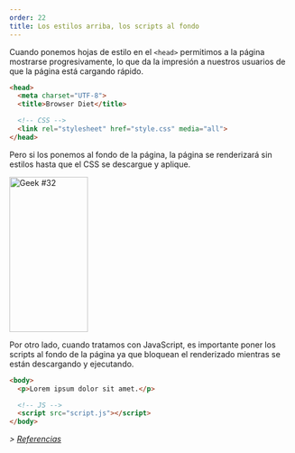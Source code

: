 ```yaml
---
order: 22
title: Los estilos arriba, los scripts al fondo
---
```


Cuando ponemos hojas de estilo en el `<head>` permitimos a la página mostrarse progresivamente, lo que da la impresión a nuestros usuarios de que la página está cargando rápido.

```html
<head>
  <meta charset="UTF-8">
  <title>Browser Diet</title>

  <!-- CSS -->
  <link rel="stylesheet" href="style.css" media="all">
</head>
```

Pero si los ponemos al fondo de la página, la página se renderizará sin estilos hasta que el CSS se descargue y aplique.

<div class="img-right">
   <img id="geek-32" class="icos-geek" src="http://browserdiet.com/en/assets/img/32.png" alt="Geek #32" width="139" height="275" />
</div>

Por otro lado, cuando tratamos con JavaScript, es importante poner los scripts al fondo de la página ya que bloquean el renderizado mientras se están descargando y ejecutando.

```html
<body>
  <p>Lorem ipsum dolor sit amet.</p>

  <!-- JS -->
  <script src="script.js"></script>
</body>
```

*> [Referencias](https://github.com/zenorocha/browser-diet/wiki/References#styles-up-top-scripts-down-bottom)*
